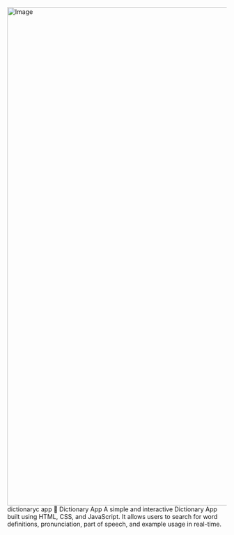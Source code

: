 <img width="1143" alt="Image" src="https://github.com/user-attachments/assets/9aa7a73f-be56-4fdc-a952-f5eb81da68a1" />
dictionaryc app
📖 Dictionary App
A simple and interactive Dictionary App built using HTML, CSS, and JavaScript.
It allows users to search for word definitions, pronunciation, part of speech, and example usage in real-time.

